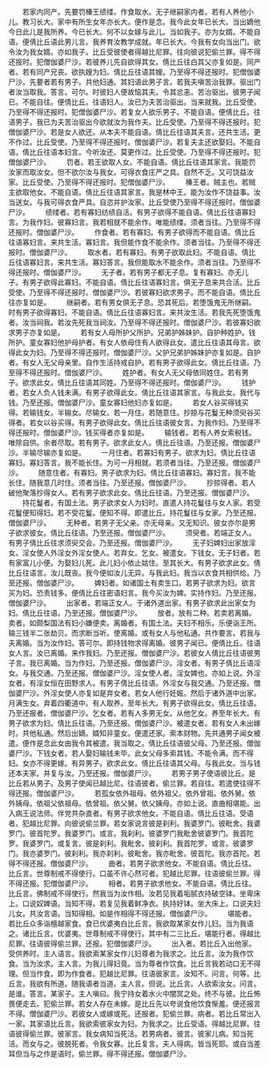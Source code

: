 <!-- { "loadSidebar": true } -->
　　若家内同产。先要罚榛王绩缕。作食取水。无子继嗣家内者。若有人养他小儿。教习长大。家中有所生女年亦长大。便作是念。我今此女年已长大。当出嫡他今日此儿是我所养。今已长大。何不以女嫁与此儿。当如我子。亦为女婿。不能自语。便倩比丘语此男儿言。我养育汝教学成就。年已长大。今我有女向当出门。欲令汝为我女婿。亦如我子。比丘受彼使者得越比尼罪。往向彼说犯偷兰罪。得不得还报时。犯僧伽婆尸沙。若彼养儿先自欲得其女。倩比丘往白其父亦复如是。同产者。若有同产兄丧。欲执嫂为妇。倩比丘往语其嫂。乃至得不得还报时。犯僧伽婆尸沙。先要者若有男子。共他妇通。其妇语此男子言。若我夫嗔苦治我罪。驱出门者汝当取我。答言。可尔。时彼妇人便故恼其夫。令其忿恚。苦治驱出。彼男子闻已。不能自往。便倩比丘。往语妇人。汝已为夫苦治驱出。当来就我。比丘受使。乃至得不得还报时。犯僧伽婆尸沙。若复女人欲乐男子。不能自语。便倩比丘。往语男子。我已为夫苦治驱出今欲就汝为我作夫。比丘受使。乃至得不得还报时。犯僧伽婆尸沙。若是女人欲还。从本夫不能自语。倩比丘往语其夫言。还共生活。更不作过。比丘受使。乃至得不得还报时。僧伽婆尸沙。若复夫主还欲娶妇。不能自语。倩比丘往语本妇言。今听汝还。莫更作过。比丘受使。乃至得不得还报时。犯僧伽婆尸沙。
　　罚者。若王欲取人女。不能自语。倩比丘往语其家言。我能罚汝家而取汝女。但不欲尔汝与我女。可得衣食庄严之具。自然不乏。又可饶益汝家。比丘受使。乃至得不得还报时。犯僧伽婆尸沙。
　　榛王者。贼主也。若贼主欲取他女。不能自语。倩比丘往语其家言。我是林中王。能为汝作不饶益事。汝当送女。与我可得衣食严具。自恣并护汝家。比丘受使乃至得不得还报时。僧伽婆尸沙。
　　绩缕者。若有寡妇纺绩自活。有男子欲得不能自语。倩比丘往语寡妇言。为我作妇。彼寡妇言。我若相就不能余作。唯能绩缕。须者当往。乃至得不得还报时。僧伽婆尸沙。
　　作食者。若有寡妇。有男子欲得而不能自语。倩比丘往语寡妇言。来共生活。寡妇言。我但能作食不能余作。须者当往。乃至得不得还报时。僧伽婆尸沙。
　　取水者。若有寡妇。有男子欲取此妇。不能自语。倩比丘往语寡妇言。来共生活。寡妇答言。我但能取水不能余作。须者当往。乃至得不得还报时。僧伽婆尸沙。
　　无子者。若有男子都无子息。复有寡妇。亦无儿子。有男子欲得此寡妇。不能自语。倩比丘往语寡妇言。俱无子息来共合活。比丘受使。乃至得不得还报时。僧伽婆尸沙。若彼寡妇欲求男子。而不能自语。倩比丘往亦复如是。
　　继嗣者。若有男女俱无子息。恐其死后。若堕饿鬼无所继嗣。时有男子欲得寡妇。不能自语。倩比丘往语寡妇言。来共汝生活。若我先死堕饿鬼者。汝当祠我。若汝先死我当祠汝。乃至得不得还报时。僧伽婆尸沙。若彼寡妇欲求男子亦复如是。
　　若有女人母所护父所护。兄弟护姊妹护。自护种姓护。钱所护。童女寡妇他护母护者。有女人依母住有人欲得此女。遣比丘往语其母言。欲得此女为妇。乃至得不得还报时。僧伽婆尸沙。父护兄弟护姊妹护亦复如是。自护者。有女人无父母亲里。自作生活持戒自护。若有男子欲得此女。倩比丘往语。乃至得不得还报时。僧伽婆尸沙。
　　姓护者。有女人无父母依同姓住。若有男子。欲求此女。倩比丘往语其同姓。乃至得不得还报时。僧伽婆尸沙。
　　钱护者。若女人负人钱未满。有男子欲得此女。倩比丘往语其家言。与我此女。我代与钱。乃至还报。僧伽婆尸沙。童女寡妇他妇亦复如是。
　　若女人谷买得钱买得。若输钱女。半输女。尽输女。若一月住。若随意住。抄掠与花鬘无种须臾谷买得者。若女以谷买得。有男子欲得此女。倩比丘往语彼女言。为我作妇。乃至得不得还报时。僧伽婆尸沙。钱买得者亦复如是。
　　输钱者。若有人养女索税钱。唯除自供。余者尽取。若有男子。欲求此女人。倩比丘往语。乃至还报。僧伽婆尸沙。半输尽输亦复如是。
　　一月住者。若寡妇有男子。欲求为妇。倩比丘往语寡妇。寡妇答言。我不能长住。为可一月相就。若须者当往。乃至还报。僧伽婆尸沙。
　　随意住者。有寡妇。男子欲求为妇。倩比丘往语寡妇。寡妇言。我不能长住。随我意几时住。须者当往。乃至还报。僧伽婆尸沙。
　　抄掠得者。若人破他聚落抄得女人。若有男子欲求此女。倩比丘往语。乃至还报。僧伽婆尸沙。
　　持花鬘者。有国土法。男子欲求女人为妇时。直遣人持花鬘往与女人家。若受花鬘便知得妇。若不受花鬘。便知不得。即遣比丘。持花鬘往与女家。乃至还报。僧伽婆尸沙。
　　无种者。若男子无父亲。亦无母亲。又无知识。彼女亦尔是男子欲求彼女。倩比丘往语。乃至还报。僧伽婆尸沙。
　　须臾者。若端正女人。有男子倩比丘往求须臾交会。乃至还报。僧伽婆尸沙。
　　无子妇婢妇出家放淫女。淫女使人外淫女外淫女使人。若弃女。乞女。被遣女。下钱女。无子妇者。若有家富儿小便。为娶妇儿死。此儿妇小依止姑住。至其长大。有男子欲求此女。倩比丘往语言。汝儿既丧。我今便如汝儿无异。与我此妇。我当以衣食共相供给。乃至还报。僧伽婆尸沙。
　　婢妇者。如诸国土有卖生口。若男子欲求为妇。欲言买为妇。恐责钱多。便倩比丘往密语妇言。我今买汝为婢。实持作妇。乃至还报。僧伽婆尸沙。
　　出家者。若端正女人。于诸外道出家。有男子欲求此出家女为妇。倩比丘往语。乃至还报。僧伽婆尸沙。
　　放者。放有二种。若卖若离婚。卖者。如颇梨国法有妇小嫌便卖。离婚者。有国土法。夫妇不相乐。乐便诣王所。输三钱半二张劫贝。而求断当听。使离婚。或有女人与他私通。共作要言。若我与夫离婚。当为汝作妇。答可尔。即持钱物求得离婚。彼男子闻已。便倩比丘。往语女人言。汝已离婚。来作我妇。乃至还报。僧伽婆尸沙。若彼女人倩比丘往语彼男子言。我已离婚。当为作妇。乃至还报。僧伽婆尸沙。淫女者。有男子倩比丘语淫女。与我交通。乃至还报。僧伽婆尸沙。淫女使人者。淫女婢也。亦如上说。外淫女者。有淫女恒在田野求人。有男子倩比丘往语。外淫女与我交通。乃至还报。僧伽婆尸沙。外淫女使人亦复如是弃女者。若女人他行妊娠。然后于诸外道中出家。月满生女。弃着四衢道中。有人取养。至年长大。有男子欲得此女。倩比丘往语。乃至还报者。僧伽婆尸沙。乞女者。若有人多男无女。从他乞女。养至年长大。有男子欲求为妇。倩比丘往语。乃至还报。僧伽婆尸沙。被遣女者。若有女人未出嫁时。共他私通。然后出嫡。婿知非童女。便遣还家。索本财物。先共通男子闻女被遣。便作是念此女由我令其被遣。我当取之。倩比丘往语彼父母。乃至还报。僧伽婆尸沙。下钱女者。若人娶妇输钱未毕。此女父母多索其钱。不能令满。而不得妇。女亦不得更嫁。有异男子。欲求此女。倩比丘往语其父母。与我此女。当与钱还本夫家。并复与汝。乃至还报。僧伽婆尸沙。
　　若男子男子使语彼比丘。是比丘若从男子。及男子使闻已越比尼。往语彼者。偷兰罪。若自往。若遣使往得不得还报。僧伽婆尸沙。
　　若孤女依外祖母。依外祖父。依外曾祖。依外舅。依外姨母。依祖父依祖母。依曾祖。依父舅。依父姨母。亦如上说。直曲相堪能。出入病王说法师。伴党共杂直者。有男子欲求他女。不能自语。倩比丘往语。受语者。犯越比尼罪。向彼说偷兰罪。若女家说言彼是刹利。我婆罗门。彼毗舍。我婆罗门。彼首陀罗。我婆罗门。或言。我刹利。彼婆罗门我毗舍彼婆罗门。我首陀罗。我婆罗门。或复言。彼是刹利。我毗舍。彼刹利。我首陀罗。或言。彼婆罗门。我亦婆罗门。彼刹利。我亦刹利。彼毗舍。我亦毗舍。彼首陀。我亦首陀。若得不得还报。僧伽婆尸沙。
　　曲者。若男子欲求他女。不能自语。倩比丘往。比丘言。世尊制戒不得使行。口虽不许心然可者。犯越比尼罪。往语彼偷兰罪。得不得还报。犯僧伽婆尸沙。
　　相者。若男子欲求他女。不能自语。倩比丘往。比丘言。佛制戒不得使行。然我当为汝作相。汝若见我着垢腻衣持破空钵。坐卑床上。口说奴婢语。当知不得。若复见我着鲜净衣。执持好钵。坐大床上。口说夫妇儿女。共汝言语。当知得相。如是作相得不得还报。僧伽婆尸沙。
　　堪能者。若比丘众多诣檀越家食。食已优婆夷白比丘言。我欲取某家女作儿妇。当为我语之。诸比丘言。优婆夷。世尊制戒不得使行。其中有二三比丘。堪能行者。得越比尼罪。往语彼得偷兰罪。还报。犯僧伽婆尸沙。
　　出入者。若比丘入出他家。受供养时。主人语言。我欲索某家女作儿妇尊者为我求之。比丘言。汝为我作饮食。当为汝求。主人言。为我儿得妇竟。当为尊者作饮食。比丘言我若动口无不得理。但当作食。即为作食者。犯越比尼罪。往语彼家言。汝知不。问言。何等。比丘言。我欲有所道。随我语者当道。主人言。但说。比丘言。人欲索汝女。问言。是谁。答言。某家子。主人嗔曰。我宁持女着水火中闇冥之处。终不与彼。比丘怖畏便走去。犯偷兰罪。若女人存在未嫁。是比丘先以夸说食他饮食惭羞。便还报言不得。僧伽婆尸沙。若彼女人或嫁或死。还报者。犯偷兰罪。病者。若比丘常出入一家。其家语比丘言。我欲索彼家女为妇。为我求之。比丘受语。得越比尼罪。往语彼得偷兰罪。彼家言。我女病知当死活。若男病者。彼言。彼家儿病。知当死活。而女与之。彼脱死者。令我女寡。比丘复言。夫人得病。皆当死耶。或自当差耳但当与之作是语时。偷兰罪。得不得还报。僧伽婆尸沙。
